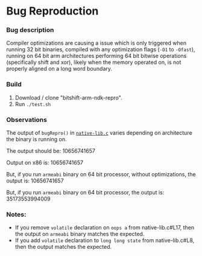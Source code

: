 # Bug Reproduction
### Bug description
Compiler optimizations are causing a issue which is only triggered when running 32 bit binaries, compiled with any optimization flags 
(`-O1` to `-Ofast`), running on 64 bit arm architectures performing 64 bit bitwise operations (specifically shift and xor), 
likely when the memory operated on, is not properly aligned on a long word boundary.

### Build
1. Download / clone "bitshift-arm-ndk-repro".
1. Run `./test.sh`

### Observations
The output of `bugRepro()` in [`native-lib.c`](jni/native-lib.c) varies depending on architecture the binary is running on.

The output should be:  10656741657

Output on x86 is:      10656741657

But, if you run `armeabi` binary on 64 bit processor, without optimizations, the output is: 10656741657

But, if you run `armeabi` binary on 64 bit processor, the output is: 35173553994009

### Notes:
* If you remove `volatile` declaration on `oops a` from native-lib.c#L17, then the output on `armeabi` binary matches the expected.
* If you add `volatile` declaration to `long long state` from native-lib.c#L8, then the output matches the expected.

